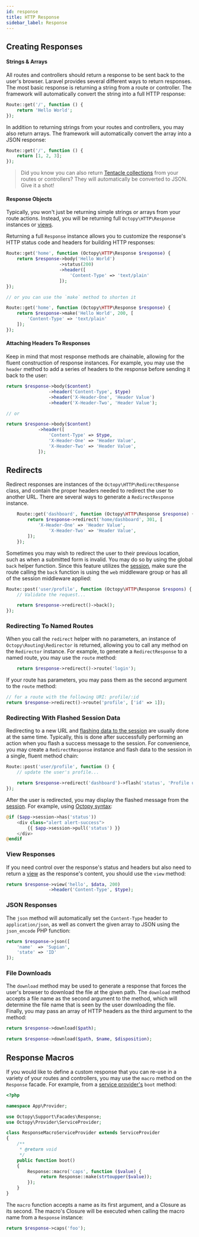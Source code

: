 ```yaml
---
id: response
title: HTTP Response
sidebar_label: Response
---
```


## Creating Responses

#### Strings & Arrays

All routes and controllers should return a response to be sent back to the user's browser. Laravel provides several different ways to return responses. The most basic response is returning a string from a route or controller. The framework will automatically convert the string into a full HTTP response:

```php
Route::get('/', function () {
    return 'Hello World';
});
```

In addition to returning strings from your routes and controllers, you may also return arrays. The framework will automatically convert the array into a JSON response:

```php
Route::get('/', function () {
    return [1, 2, 3];
});
```

> Did you know you can also return [Tentacle collections](/docs//tentacle-collections) from your routes or controllers? They will automatically be converted to JSON. Give it a shot!

#### Response Objects

Typically, you won't just be returning simple strings or arrays from your route actions. Instead, you will be returning full `Octopy\HTTP\Response` instances or [views](/docs/views).

Returning a full `Response` instance allows you to customize the response's HTTP status code and headers for building HTTP responses:

```php
Route::get('home', function (Octopy\HTTP\Response $response) {
    return $response->body('Hello World')
                    ->status(200)
                    ->header([
                        'Content-Type' => 'text/plain'
                    ]);
});

// or you can use the `make` method to shorten it

Route::get('home', function (Octopy\HTTP\Response $response) {
    return $response->make('Hello World', 200, [
        'Content-Type' => 'text/plain'
    ]);
});
```

#### Attaching Headers To Responses

Keep in mind that most response methods are chainable, allowing for the fluent construction of response instances. For example, you may use the `header` method to add a series of headers to the response before sending it back to the user:

```php
return $response->body($content)
                ->header('Content-Type', $type)
                ->header('X-Header-One', 'Header Value')
                ->header('X-Header-Two', 'Header Value');

// or

return $response->body($content)
            ->header([
                'Content-Type' => $type,
                'X-Header-One' => 'Header Value',
                'X-Header-Two' => 'Header Value',
            ]);
```

## Redirects

Redirect responses are instances of the `Octopy\HTTP\RedirectResponse` class, and contain the proper headers needed to redirect the user to another URL. There are several ways to generate a `RedirectResponse` instance.

```php
    Route::get('dashboard', function (Octopy\HTTP\Response $response) {
        return $response->redirect('home/dashboard', 301, [
            'X-Header-One' => 'Header Value',
                'X-Header-Two' => 'Header Value',
        ]);
    });
```

Sometimes you may wish to redirect the user to their previous location, such as when a submitted form is invalid. You may do so by using the global `back` helper function. Since this feature utilizes the [session](/docs/session), make sure the route calling the `back` function is using the `web` middleware group or has all of the session middleware applied:

```php
Route::post('user/profile', function (Octopy\HTTP\Response $respons) {
    // Validate the request...

    return $response->redirect()->back();
});
```

### Redirecting To Named Routes

When you call the `redirect` helper with no parameters, an instance of `Octopy\Routing\Redirector` is returned, allowing you to call any method on the `Redirector` instance. For example, to generate a `RedirectResponse` to a named route, you may use the `route` method:

```php
    return $response->redirect()->route('login');
```

If your route has parameters, you may pass them as the second argument to the `route` method:

```php
// for a route with the following URI: profile/:id
return $response->redirect()->route('profile', ['id' => 1]);
```

### Redirecting With Flashed Session Data

Redirecting to a new URL and [flashing data to the session](/docs/session#flash-data) are usually done at the same time. Typically, this is done after successfully performing an action when you flash a success message to the session. For convenience, you may create a `RedirectResponse` instance and flash data to the session in a single, fluent method chain:

```php
Route::post('user/profile', function () {
    // update the user's profile...

    return $response->redirect('dashboard')->flash('status', 'Profile updated!');
});
```

After the user is redirected, you may display the flashed message from the [session](/docs/{{version}}/session). For example, using [Octopy syntax](/docs/Octopy):

```php
@if ($app->session->has('status'))
    <div class="alert alert-success">
        {{ $app->session->pull('status') }}
    </div>
@endif
```

### View Responses

If you need control over the response's status and headers but also need to return a [view](/docs/{{version}}/views) as the response's content, you should use the `view` method:

```php
return $response->view('hello', $data, 200)
                ->header('Content-Type', $type);
```
### JSON Responses

The `json` method will automatically set the `Content-Type` header to `application/json`, as well as convert the given array to JSON using the `json_encode` PHP function:

```php
return $response->json([
    'name'  => 'Supian',
    'state' => 'ID'
]);
```

### File Downloads

The `download` method may be used to generate a response that forces the user's browser to download the file at the given path. The `download` method accepts a file name as the second argument to the method, which will determine the file name that is seen by the user downloading the file. Finally, you may pass an array of HTTP headers as the third argument to the method:

```php
return $response->download($path);

return $response->download($path, $name, $disposition);
```

## Response Macros

If you would like to define a custom response that you can re-use in a variety of your routes and controllers, you may use the `macro` method on the `Response` facade. For example, from a [service provider's](/docs/{{version}}/providers) `boot` method:


```php
<?php

namespace App\Provider;

use Octopy\Support\Facades\Response;
use Octopy\Provider\ServiceProvider;

class ResponseMacroServiceProvider extends ServiceProvider
{
    /**
     * @return void
     */
    public function boot()
    {
        Response::macro('caps', function ($value) {
             return Response::make(strtoupper($value));
        });
    }
}
```

The `macro` function accepts a name as its first argument, and a Closure as its second. The macro's Closure will be executed when calling the macro name from a `Response` instance:

```php
return $response->caps('foo');
```
